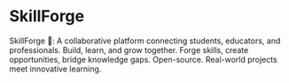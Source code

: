 # SkillForge
SkillForge 🔧: A collaborative platform connecting students, educators, and professionals. Build, learn, and grow together. Forge skills, create opportunities, bridge knowledge gaps. Open-source. Real-world projects meet innovative learning.
